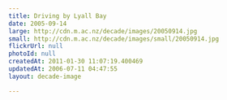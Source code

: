 ```yaml
---
title: Driving by Lyall Bay
date: 2005-09-14
large: http://cdn.m.ac.nz/decade/images/20050914.jpg
small: http://cdn.m.ac.nz/decade/images/small/20050914.jpg
flickrUrl: null
photoId: null
createdAt: 2011-01-30 11:07:19.400469
updatedAt: 2006-07-11 04:47:55
layout: decade-image

---
```


